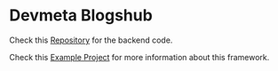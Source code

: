 <h1><i class='ion-ios-gear'></i> Devmeta Blogshub</h1>

<p>Check this <a href="https://github.com/devmeta/blogs">Repository</a> for the backend code.</p>

<p>Check this <a href="https://github.com/martinfree/BootieProject">Example Project</a> for more information about this framework.</p>

